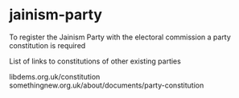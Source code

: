 # jainism-party

To register the Jainism Party with the electoral commission a party constitution is required

List of links to constitutions of other existing parties

libdems.org.uk/constitution  
somethingnew.org.uk/about/documents/party-constitution
